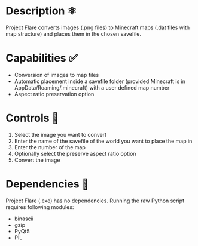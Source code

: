 # Description ⚛
Project Flare converts images (.png files) to Minecraft maps (.dat files with map structure) and places them in the chosen savefile.
# Capabilities ✅
* Conversion of images to map files
* Automatic placement inside a savefile folder (provided Minecraft is in AppData/Roaming/.minecraft) with a user defined map number
* Aspect ratio preservation option
# Controls 🔀
1. Select the image you want to convert
2. Enter the name of the savefile of the world you want to place the map in
3. Enter the number of the map
4. Optionally select the preserve aspect ratio option
5. Convert the image
# Dependencies 🔗
Project Flare (.exe) has no dependencies. 
Running the raw Python script requires following modules:
* binascii
* gzip
* PyQt5
* PIL

